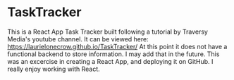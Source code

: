 # TaskTracker
This is a React App Task Tracker built following a tutorial by Traversy Media's youtube channel.  It can be viewed here: https://laurielonecrow.github.io/TaskTracker/
At this point it does not have a functional backend to store information.  I may add that in the future.  This was an excercise in creating a React App, and deploying it on GitHub.
I really enjoy working with React.
